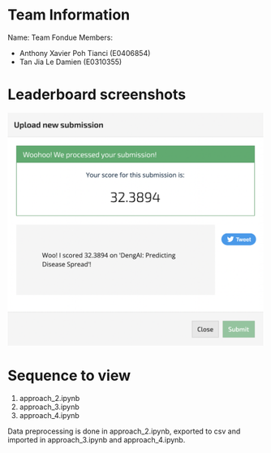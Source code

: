 # Team Information
Name: Team Fondue
Members:
- Anthony Xavier Poh Tianci (E0406854)
- Tan Jia Le Damien (E0310355)

# Leaderboard screenshots
![Approach 2 Submission](./scores/approach_2.png?raw=true "Approach 2")

# Sequence to view
1. approach_2.ipynb
2. approach_3.ipynb
3. approach_4.ipynb

Data preprocessing is done in approach_2.ipynb, exported to csv and imported in approach_3.ipynb and approach_4.ipynb.
